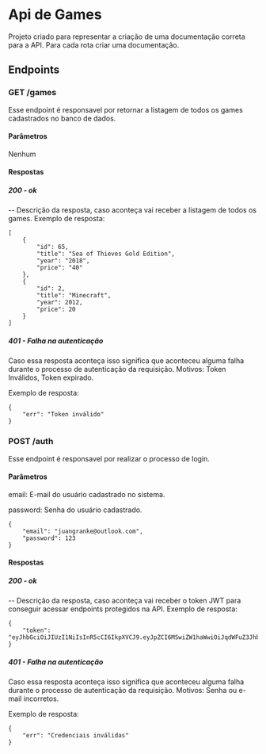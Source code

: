# Api de Games
Projeto criado para representar a criação de uma documentação correta para a API.
Para cada rota criar uma documentação.
## Endpoints
### GET /games
Esse endpoint é responsavel por retornar a listagem de todos os games cadastrados no banco de dados.
#### Parâmetros
Nenhum
#### Respostas
##### 200 - ok
-- Descrição da resposta, caso aconteça vai receber a listagem de todos os games.
Exemplo de resposta:
```
[
    {
        "id": 65,
        "title": "Sea of Thieves Gold Edition",
        "year": "2018",
        "price": "40"
    },
    {
        "id": 2,
        "title": "Minecraft",
        "year": 2012,
        "price": 20
    }
]
```
##### 401 - Falha na autenticação
Caso essa resposta aconteça isso significa que aconteceu alguma falha durante o processo de autenticação da requisição. Motivos: Token Inválidos, Token expirado.

Exemplo de resposta:
```
{
    "err": "Token inválido"
}
```

### POST /auth
Esse endpoint é responsavel por realizar o processo de login.
#### Parâmetros

email: E-mail do usuário cadastrado no sistema.

password: Senha do usuário cadastrado.

```
{
    "email": "juangranke@outlook.com",
    "password": 123
}
```

#### Respostas
##### 200 - ok
-- Descrição da resposta, caso aconteça vai receber o token JWT para conseguir acessar endpoints protegidos na API.
Exemplo de resposta:
```
{
    "token": "eyJhbGciOiJIUzI1NiIsInR5cCI6IkpXVCJ9.eyJpZCI6MSwiZW1haWwiOiJqdWFuZ3JhbmtlQG91dGxvb2suY29tIiwiaWF0IjoxNjYzNzk0MTI2LCJleHAiOjE2NjM5NjY5MjZ9.cG8NN_iEps5sCaLTvD0opemfrVC8j6e6hlCpGhTXXB4"
}
```
##### 401 - Falha na autenticação
Caso essa resposta aconteça isso significa que aconteceu alguma falha durante o processo de autenticação da requisição. Motivos: Senha ou e-mail incorretos.

Exemplo de resposta:
```
{
    "err": "Credenciais inválidas"
}
```

